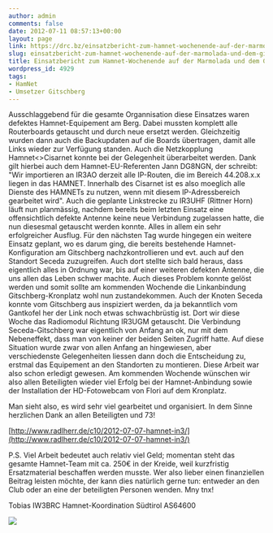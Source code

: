 ```yaml
---
author: admin
comments: false
date: 2012-07-11 08:57:13+00:00
layout: page
link: https://drc.bz/einsatzbericht-zum-hamnet-wochenende-auf-der-marmolada-und-dem-gitschberg/
slug: einsatzbericht-zum-hamnet-wochenende-auf-der-marmolada-und-dem-gitschberg
title: Einsatzbericht zum Hamnet-Wochenende auf der Marmolada und dem Gitschberg
wordpress_id: 4929
tags:
- HamNet
- Umsetzer Gitschberg
---
```


Ausschlaggebend für die gesamte Organnisation diese Einsatzes waren defektes Hamnet-Equipement am Berg. Dabei mussten komplett alle Routerboards getauscht und durch neue ersetzt werden.
Gleichzeitig wurden dann auch die Backupdaten auf die Boards übertragen, damit alle Links wieder zur Verfügung standen. Auch die Netzkopplung Hamnet<>Cisarnet konnte bei der Gelegenheit überarbeitet werden. Dank gilt hierbei auch dem Hamnet-EU-Referenten Jann DG8NGN, der schreibt: "Wir importieren an IR3AO derzeit alle IP-Routen, die im Bereich 44.208.x.x liegen in das HAMNET. Innerhalb des Cisarnet ist es also moeglich alle Dienste des HAMNETs zu nutzen, wenn mit diesem IP-Adressbereich gearbeitet wird".
Auch die geplante Linkstrecke zu IR3UHF (Rittner Horn) läuft nun planmässig, nachdem bereits beim letzten Einsatz eine offensichtlich defekte Antenne keine neue Verbindung zugelassen hatte, die nun diesesmal getauscht werden konnte.
Alles in allem ein sehr erfolgreicher Ausflug.
Für den nächsten Tag wurde hingegen ein weitere Einsatz geplant, wo es darum ging, die bereits bestehende Hamnet-Konfiguration am Gitschberg nachzkontrollieren und evt. auch auf den Standort Seceda zuzugreifen. Auch dort stellte sich bald heraus, dass eigentlich alles in Ordnung war, bis auf einer weiteren defekten Antenne, die uns allen das Leben schwer machte. Auch dieses Problem konnte gelöst werden und somit sollte am kommenden Wochende die Linkanbindung Gitschberg-Kronplatz wohl nun zustandekommen.
Auch der Knoten Seceda konnte vom Gitschberg aus inspiziert werden, da ja bekanntlich vom Gantkofel her der Link noch etwas schwachbrüstig ist. Dort wir diese Woche das Radiomodul Richtung IR3UGM getauscht.
Die Verbindung Seceda-Gitschberg war eigentlich von Anfang an ok, nur mit dem Nebeneffekt, dass man von keiner der beiden Seiten Zugriff hatte. Auf diese Situation wurde zwar von allen Anfang an hingewiesen, aber verschiedenste Gelegenheiten liessen dann doch die Entscheidung zu, erstmal das Equipement an den Standorten zu montieren. Diese Arbeit war also schon erledigt gewesen.
Am kommenden Wochende wünschen wir also allen Beteiligten wieder viel Erfolg bei der Hamnet-Anbindung sowie der Installation der HD-Fotowebcam von Flori auf dem Kronplatz.

Man sieht also, es wird sehr viel gearbeitet und organisiert. In dem Sinne herzlichen Dank an allen Beteiligten und 73!

[http://www.radlherr.de/c10/2012-07-07-hamnet-in3/](http://www.radlherr.de/c10/2012-07-07-hamnet-in3/)

P.S.
Viel Arbeit bedeutet auch relativ viel Geld; momentan steht das gesamte Hamnet-Team mit ca. 250€ in der Kreide, weil kurzfristig Ersatzmaterial beschaffen werden musste. Wer also lieber einen finanziellen Beitrag leisten möchte, der kann dies natürlich gerne tun: entweder an den Club oder an eine der beteiligten Personen wenden. Mny tnx!

Tobias
IW3BRC
Hamnet-Koordination Südtirol AS64600

[![](https://drc.bz/wp-content/uploads/2012/07/ir3ao_0707121.jpg)](https://drc.bz/wp-content/uploads/2012/07/ir3ao_0707121.jpg)






























